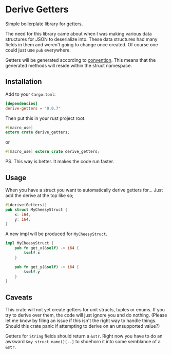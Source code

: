 # Derive Getters

Simple boilerplate library for getters.

The need for this library came about when I was making various data structures for JSON to deserialize into. These data structures had many fields in them and weren't going to change once created. Of course one could just use `pub` everywhere.

Getters will be generated according to [convention](https://github.com/rust-lang/rfcs/blob/master/text/0344-conventions-galore.md#gettersetter-apis). This means that the generated methods will reside within the struct namespace.

## Installation

Add to your `Cargo.toml`:
```toml
[dependencies]
derive-getters = "0.0.7"
```

Then put this in your rust project root.
```rust
#[macro_use]
extern crate derive_getters;
```
or
```rust
#[macro_use] extern crate derive_getters;
```
PS. This way is better. It makes the code run faster.

## Usage

When you have a struct you want to automatically derive getters for... Just add the derive at the top like so;
```rust
#[derive(Getters)]
pub struct MyCheesyStruct {
    x: i64,
    y: i64,
}
```

A new impl will be produced for `MyCheesyStruct`.
```rust
impl MyCheesyStruct {
    pub fn get_x(&self) -> i64 {
        &self.x
    }

    pub fn get_y(&self) -> i64 {
        &self.y
    }
}
```

## Caveats

This crate will not yet create getters for unit structs, tuples or enums. If you try to derive over them, the code will just ignore you and do nothing. (Please let me know by filing an issue if this isn't the right way to handle things. Should this crate panic if attempting to derive on an unsupported value?)

Getters for `String` fields should return a `&str`. Right now you have to do an awkward `&my_struct.name()[..]` to shoehorn it into some semblance of a `&str`.
